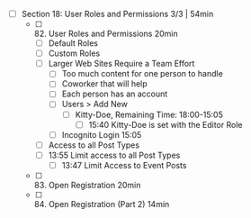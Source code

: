 - [ ] Section 18: User Roles and Permissions 3/3 | 54min
  - [ ] 82. User Roles and Permissions 20min
    - [ ] Default Roles
    - [ ] Custom Roles
    - [ ] Larger Web Sites Require a Team Effort
      - [ ] Too much content for one person to handle
      - [ ] Coworker that will help
      - [ ] Each person has an account
      - [ ] Users > Add New
        - [ ] Kitty-Doe, Remaining Time: 18:00-15:05
          - [ ] 15:40 Kitty-Doe is set with the Editor Role
      - [ ] Incognito Login 15:05
    - [ ] Access to all Post Types
    - [ ] 13:55 Limit access to all Post Types
      - [ ] 13:47 Limit Access to Event Posts
  - [ ] 83. Open Registration 20min
  - [ ] 84. Open Registration (Part 2) 14min
